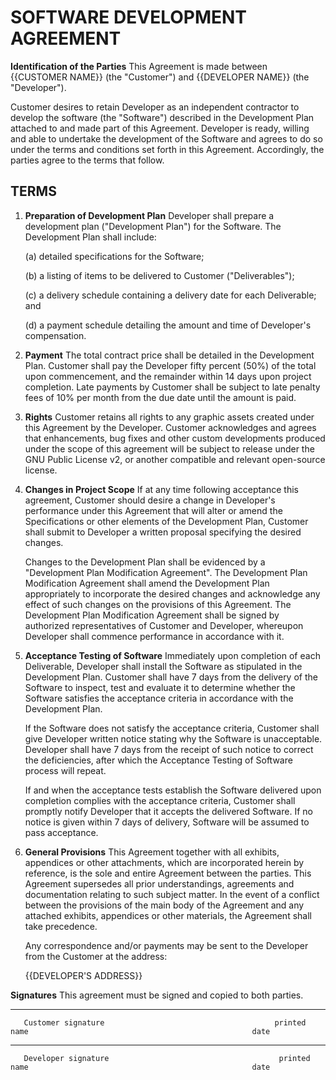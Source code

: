 # SOFTWARE DEVELOPMENT AGREEMENT

**Identification of the Parties** This Agreement is made between {{CUSTOMER NAME}} (the "Customer") and {{DEVELOPER NAME}} (the "Developer").

Customer desires to retain Developer as an independent contractor to develop the software (the "Software") described in the Development Plan attached to and made part of this Agreement. Developer is ready, willing and able to undertake the development of the Software and agrees to do so under the terms and conditions set forth in this Agreement. Accordingly, the parties agree to the terms that follow. 

## TERMS

1. **Preparation of Development Plan** Developer shall prepare a development plan ("Development Plan") for the Software. The Development Plan shall include:

   (a) detailed specifications for the Software;

   (b) a listing of items to be delivered to Customer ("Deliverables");

   (c) a delivery schedule containing a delivery date for each Deliverable; and
   
   (d) a payment schedule detailing the amount and time of Developer's compensation.

2. **Payment** The total contract price shall be detailed in the Development Plan. Customer shall pay the Developer fifty percent (50%) of the total upon commencement, and the remainder within 14 days upon project completion. Late payments by Customer shall be subject to late penalty fees of 10% per month from the due date until the amount is paid.

3. **Rights** Customer retains all rights to any graphic assets created under this Agreement by the Developer. Customer acknowledges and agrees that enhancements, bug fixes and other custom developments produced under the scope of this agreement will be subject to release under the GNU Public License v2, or another compatible and relevant open-source license.

4. **Changes in Project Scope** If at any time following acceptance this agreement, Customer should desire a change in Developer's performance under this Agreement that will alter or amend the Specifications or other elements of the Development Plan, Customer shall submit to Developer a written proposal specifying the desired changes.

   Changes to the Development Plan shall be evidenced by a "Development Plan Modification Agreement". The Development Plan Modification Agreement shall amend the Development Plan appropriately to incorporate the desired changes and acknowledge any effect of such changes on the provisions of this Agreement. The Development Plan Modification Agreement shall be signed by authorized representatives of Customer and Developer, whereupon Developer shall commence performance in accordance with it.

5. **Acceptance Testing of Software** Immediately upon completion of each Deliverable, Developer shall install the Software as stipulated in the Development Plan. Customer shall have 7 days from the delivery of the Software to inspect, test and evaluate it to determine whether the Software satisfies the acceptance criteria in accordance with the Development Plan.

   If the Software does not satisfy the acceptance criteria, Customer shall give Developer written notice stating why the Software is unacceptable. Developer shall have 7 days from the receipt of such notice to correct the deficiencies, after which the Acceptance Testing of Software process will repeat.

   If and when the acceptance tests establish the Software delivered upon completion complies with the acceptance criteria, Customer shall promptly notify Developer that it accepts the delivered Software. If no notice is given within 7 days of delivery, Software will be assumed to pass acceptance. 

6. **General Provisions** This Agreement together with all exhibits, appendices or other attachments, which are incorporated herein by reference, is the sole and entire Agreement between the parties. This Agreement supersedes all prior understandings, agreements and documentation relating to such subject matter. In the event of a conflict between the provisions of the main body of the Agreement and any attached exhibits, appendices or other materials, the Agreement shall take precedence.

	Any correspondence and/or payments may be sent to the Developer from the Customer at the address:

	{{DEVELOPER'S ADDRESS}}


**Signatures** This agreement must be signed and copied to both parties.


__________________________________________________________________________
       Customer signature                                      printed name                                                  date

__________________________________________________________________________
       Developer signature                                      printed name                                                  date



